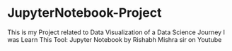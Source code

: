 # JupyterNotebook-Project
This is my Project related to Data Visualization of a Data Science Journey 
I was Learn This Tool: Jupyter Notebook by Rishabh Mishra sir on Youtube
